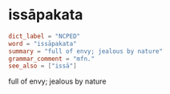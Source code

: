 # issāpakata

``` toml
dict_label = "NCPED"
word = "issāpakata"
summary = "full of envy; jealous by nature"
grammar_comment = "mfn."
see_also = ["issā"]
```

full of envy; jealous by nature

